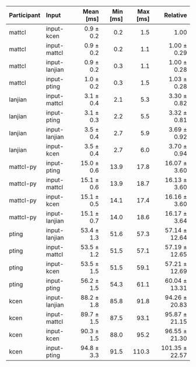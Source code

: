 | Participant | Input | Mean [ms] | Min [ms] | Max [ms] | Relative |
|:---|:---|---:|---:|---:|---:|
| mattcl | input-kcen | 0.9 ± 0.2 | 0.2 | 1.5 | 1.00 |
| mattcl | input-mattcl | 0.9 ± 0.2 | 0.2 | 1.1 | 1.00 ± 0.29 |
| mattcl | input-lanjian | 0.9 ± 0.2 | 0.3 | 1.1 | 1.00 ± 0.28 |
| mattcl | input-pting | 1.0 ± 0.2 | 0.3 | 1.5 | 1.03 ± 0.28 |
| lanjian | input-mattcl | 3.1 ± 0.4 | 2.1 | 5.3 | 3.30 ± 0.82 |
| lanjian | input-pting | 3.1 ± 0.3 | 2.2 | 5.5 | 3.32 ± 0.81 |
| lanjian | input-lanjian | 3.5 ± 0.4 | 2.7 | 5.9 | 3.69 ± 0.92 |
| lanjian | input-kcen | 3.5 ± 0.4 | 2.7 | 6.0 | 3.70 ± 0.94 |
| mattcl-py | input-pting | 15.0 ± 0.6 | 13.9 | 17.8 | 16.07 ± 3.60 |
| mattcl-py | input-mattcl | 15.1 ± 0.6 | 13.9 | 18.7 | 16.13 ± 3.60 |
| mattcl-py | input-kcen | 15.1 ± 0.5 | 14.1 | 17.4 | 16.16 ± 3.60 |
| mattcl-py | input-lanjian | 15.1 ± 0.7 | 14.0 | 18.6 | 16.17 ± 3.64 |
| pting | input-lanjian | 53.4 ± 1.3 | 51.6 | 57.3 | 57.14 ± 12.64 |
| pting | input-mattcl | 53.5 ± 1.2 | 51.5 | 57.1 | 57.19 ± 12.65 |
| pting | input-kcen | 53.5 ± 1.5 | 51.5 | 59.1 | 57.21 ± 12.69 |
| pting | input-pting | 56.2 ± 1.5 | 54.3 | 61.1 | 60.04 ± 13.31 |
| kcen | input-lanjian | 88.2 ± 1.8 | 85.8 | 91.8 | 94.26 ± 20.83 |
| kcen | input-mattcl | 89.7 ± 1.5 | 87.5 | 93.1 | 95.87 ± 21.15 |
| kcen | input-kcen | 90.3 ± 1.5 | 88.0 | 95.2 | 96.55 ± 21.30 |
| kcen | input-pting | 94.8 ± 3.3 | 91.5 | 110.3 | 101.35 ± 22.57 |
